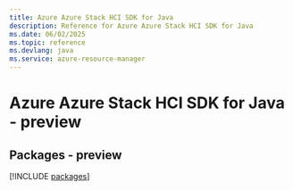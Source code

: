 ```yaml
---
title: Azure Azure Stack HCI SDK for Java
description: Reference for Azure Azure Stack HCI SDK for Java
ms.date: 06/02/2025
ms.topic: reference
ms.devlang: java
ms.service: azure-resource-manager
---
```

# Azure Azure Stack HCI SDK for Java - preview
## Packages - preview
[!INCLUDE [packages](azure-stack-hci-index.md)]